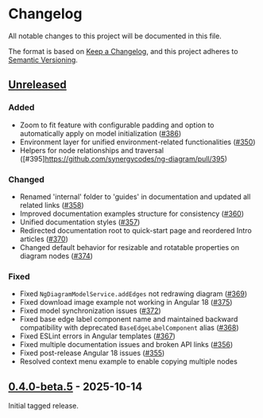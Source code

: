 # Changelog

All notable changes to this project will be documented in this file.

The format is based on [Keep a Changelog](https://keepachangelog.com/en/1.1.0/),
and this project adheres to [Semantic Versioning](https://semver.org/spec/v2.0.0.html).

## [Unreleased]

### Added

- Zoom to fit feature with configurable padding and option to automatically apply on model initialization ([#386](https://github.com/synergycodes/ng-diagram/pull/386))
- Environment layer for unified environment-related functionalities ([#350](https://github.com/synergycodes/ng-diagram/pull/350))
- Helpers for node relationships and traversal ([#395]https://github.com/synergycodes/ng-diagram/pull/395)

### Changed

- Renamed 'internal' folder to 'guides' in documentation and updated all related links ([#358](https://github.com/synergycodes/ng-diagram/pull/358))
- Improved documentation examples structure for consistency ([#360](https://github.com/synergycodes/ng-diagram/pull/360))
- Unified documentation styles ([#357](https://github.com/synergycodes/ng-diagram/pull/357))
- Redirected documentation root to quick-start page and reordered Intro articles ([#370](https://github.com/synergycodes/ng-diagram/pull/370))
- Changed default behavior for resizable and rotatable properties on diagram nodes ([#374](https://github.com/synergycodes/ng-diagram/pull/374))

### Fixed

- Fixed `NgDiagramModelService.addEdges` not redrawing diagram ([#369](https://github.com/synergycodes/ng-diagram/pull/369))
- Fixed download image example not working in Angular 18 ([#375](https://github.com/synergycodes/ng-diagram/pull/375))
- Fixed model synchronization issues ([#372](https://github.com/synergycodes/ng-diagram/pull/372))
- Fixed base edge label component name and maintained backward compatibility with deprecated `BaseEdgeLabelComponent` alias ([#368](https://github.com/synergycodes/ng-diagram/pull/368))
- Fixed ESLint errors in Angular templates ([#367](https://github.com/synergycodes/ng-diagram/pull/367))
- Fixed multiple documentation issues and broken API links ([#356](https://github.com/synergycodes/ng-diagram/pull/356))
- Fixed post-release Angular 18 issues ([#355](https://github.com/synergycodes/ng-diagram/pull/355))
- Resolved context menu example to enable copying multiple nodes

## [0.4.0-beta.5] - 2025-10-14

Initial tagged release.

[unreleased]: https://github.com/synergycodes/ng-diagram/compare/v0.4.0-beta.5...HEAD
[0.4.0-beta.5]: https://github.com/synergycodes/ng-diagram/releases/tag/v0.4.0-beta.5
